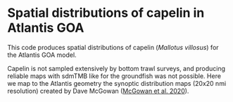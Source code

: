 # Spatial distributions of capelin in Atlantis GOA

This code produces spatial distributions of capelin (*Mallotus villosus*) for the Atlantis GOA model.  

Capelin is not sampled extensively by bottom trawl surveys, and producing reliable maps with sdmTMB like for the groundfish was not possible. Here we map to the Atlantis geometry the synoptic distribution maps (20x20 nmi resolution) created by Dave McGowan ([McGowan et al. 2020](https://doi.org/10.3354/meps13211)). 